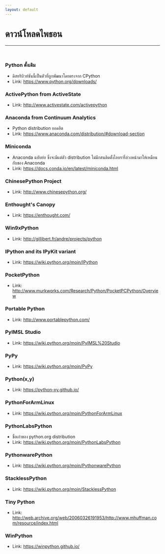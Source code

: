 ```yaml
---
layout: default
---
```


# ดาวน์โหลดไพธอน

---

<br>

### Python ดั้งเดิม

- ดิสทริบิวท์ชันนี้เป็นตัวที่ถูกพัฒนาโดยตรงจาก CPython
- Link: <https://www.python.org/downloads/>

### ActivePython from ActiveState

- Link: <http://www.activestate.com/activepython>

### Anaconda from Continuum Analytics

- Python distribution ยอดฮิต
- Link: <https://www.anaconda.com/distribution/#download-section>

### Miniconda

- Anaconda ฉบับย่อ ซึ่งจะมีแต่ตัว distribution ไม่มีกสนติดตั้งไลบรารี่ล่วงหน้ามาให้เหมือนกับของ Anaconda
- Link: <https://docs.conda.io/en/latest/miniconda.html>

### ChinesePython Project

- Link: <http://www.chinesepython.org/>

### Enthought's Canopy

- Link: <https://enthought.com/>

### Win9xPython

- Link: <http://gillibert.fr/andre/projects/python>

### IPython and its IPyKit variant

- Link: <https://wiki.python.org/moin/IPython>

### PocketPython

- Link: <http://www.murkworks.com/Research/Python/PocketPCPython/Overview>

### Portable Python

- Link: <http://www.portablepython.com/>

### PyIMSL Studio

- Link: <https://wiki.python.org/moin/PyIMSL%20Studio>

### PyPy

- Link: <https://wiki.python.org/moin/PyPy>

### Python(x,y)

- Link: <https://python-xy.github.io/>

### PythonForArmLinux

- Link: <https://wiki.python.org/moin/PythonForArmLinux>

### PythonLabsPython

- ชื่อเก่าของ python.org distribution
- Link: <https://wiki.python.org/moin/PythonLabsPython>

### PythonwarePython

- Link: <https://wiki.python.org/moin/PythonwarePython>

### StacklessPython

- Link: <https://wiki.python.org/moin/StacklessPython>

### Tiny Python

- Link: <http://web.archive.org/web/20060326191953/http://www.mhuffman.com/resource/index.html>

### WinPython

- Link: <https://winpython.github.io/>
